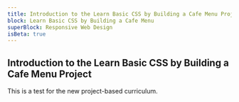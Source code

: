 ```yaml
---
title: Introduction to the Learn Basic CSS by Building a Cafe Menu Project
block: Learn Basic CSS by Building a Cafe Menu
superBlock: Responsive Web Design
isBeta: true
---
```


## Introduction to the Learn Basic CSS by Building a Cafe Menu Project

This is a test for the new project-based curriculum.
